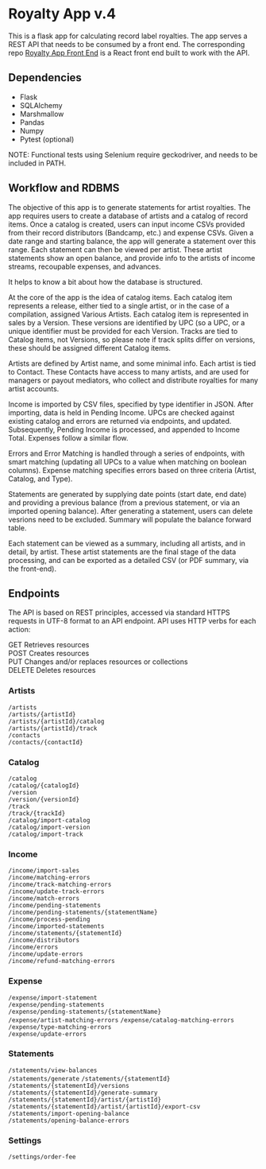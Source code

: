 # Royalty App v.4

This is a flask app for calculating record label royalties. The app serves a REST API that needs to be consumed by a front end. The corresponding repo [Royalty App Front End](https://github.com/christopher-kirkley/frontend_royaltyapp) is a React front end built to work with the API.


## Dependencies

- Flask
- SQLAlchemy
- Marshmallow
- Pandas
- Numpy
- Pytest (optional)

NOTE: Functional tests using Selenium require geckodriver, and needs to be included in PATH.

## Workflow and RDBMS

The objective of this app is to generate statements for artist royalties. The app requires users to create a database of artists and a catalog of record items. Once a catalog is created, users can input income CSVs provided from their record distributors (Bandcamp, etc.) and expense CSVs. Given a date range and starting balance, the app will generate a statement over this range. Each statement can then be viewed per artist. These artist statements show an open balance, and provide info to the artists of income streams, recoupable expenses, and advances.

It helps to know a bit about how the database is structured.

At the core of the app is the idea of catalog items. Each catalog item represents a release, either tied to a single artist, or in the case of a compilation, assigned Various Artists. Each catalog item is represented in sales by a Version. These versions are identified by UPC (so a UPC, or a unique identifier must be provided for each Version. Tracks are tied to Catalog items, not Versions, so please note if track splits differ on versions, these should be assigned different Catalog items.

Artists are defined by Artist name, and some minimal info. Each artist is tied to Contact. These Contacts have access to many artists, and are used for managers or payout mediators, who collect and distribute royalties for many artist accounts.

Income is imported by CSV files, specified by type identifier in JSON. After importing, data is held in Pending Income. UPCs are checked against existing catalog and errors are returned via endpoints, and updated. Subsequently, Pending Income is processed, and appended to Income Total. Expenses follow a similar flow.

Errors and Error Matching is handled through a series of endpoints, with smart matching (updating all UPCs to a value when matching on boolean columns). Expense matching specifies errors based on three criteria (Artist, Catalog, and Type).

Statements are generated by supplying date points (start date, end date) and providing a previous balance (from a previous statement, or via an imported opening balance). After generating a statement, users can delete vesrions need to be excluded. Summary will populate the balance forward table.

Each statement can be viewed as a summary, including all artists, and in detail, by artist. These artist statements are the final stage of the data processing, and can be exported as a detailed CSV (or PDF summary, via the front-end).

## Endpoints

The API is based on REST principles, accessed via standard HTTPS requests in UTF-8 format to an API endpoint. API uses HTTP verbs for each action:  

GET	Retrieves resources  
POST	Creates resources  
PUT	Changes and/or replaces resources or collections  
DELETE	Deletes resources  

### Artists
`/artists`  
`/artists/{artistId}`  
`/artists/{artistId}/catalog`  
`/artists/{artistId}/track`  
`/contacts`  
`/contacts/{contactId}`  

### Catalog
`/catalog`     
`/catalog/{catalogId}`    
`/version`                 
`/version/{versionId}`     
`/track`                   
`/track/{trackId}`     
`/catalog/import-catalog`  
`/catalog/import-version`  
`/catalog/import-track` 

### Income
`/income/import-sales`  
`/income/matching-errors`  
`/income/track-matching-errors`  
`/income/update-track-errors`    
`/income/match-errors`  
`/income/pending-statements`  
`/income/pending-statements/{statementName}`  
`/income/process-pending`  
`/income/imported-statements`  
`/income/statements/{statementId}`  
`/income/distributors`  
`/income/errors`  
`/income/update-errors`  
`/income/refund-matching-errors`  

### Expense
`/expense/import-statement`  
`/expense/pending-statements`  
`/expense/pending-statements/{statementName}`  
`/expense/artist-matching-errors`
`/expense/catalog-matching-errors`  
`/expense/type-matching-errors`  
`/expense/update-errors`  

### Statements
`/statements/view-balances`  
`/statements/generate`
`/statements/{statementId}`  
`/statements/{statementId}/versions`  
`/statements/{statementId}/generate-summary`  
`/statements/{statementId}/artist/{artistId}`  
`/statements/{statementId}/artist/{artistId}/export-csv`  
`/statements/import-opening-balance`    
`/statements/opening-balance-errors`    









### Settings
`/settings/order-fee`  


